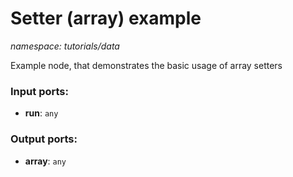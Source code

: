 # Setter (array) example

_namespace: tutorials/data_

Example node, that demonstrates the basic usage of array setters

### Input ports:

* __run__: ` any `

### Output ports:

* __array__: ` any `

